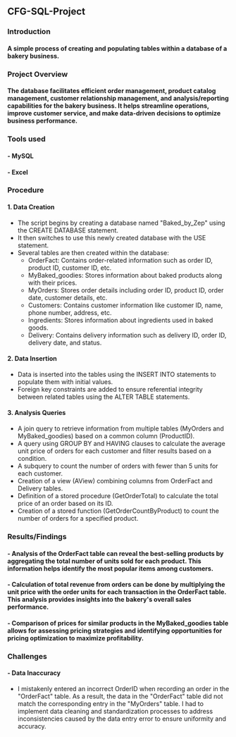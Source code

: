 ## CFG-SQL-Project

### Introduction
#### A simple process of creating and populating tables within a database of a bakery business.

### Project Overview
#### The database facilitates efficient order management, product catalog management, customer relationship management, and analysis/reporting capabilities for the bakery business. It helps streamline operations, improve customer service, and make data-driven decisions to optimize business performance.

### Tools used
#### - MySQL
#### - Excel

### Procedure
#### 1. Data Creation
   * The script begins by creating a database named "Baked_by_Zep" using the CREATE DATABASE statement.
   * It then switches to use this newly created database with the USE statement.
   * Several tables are then created within the database:
        * OrderFact: Contains order-related information such as order ID, product ID, customer ID, etc.
        * MyBaked_goodies: Stores information about baked products along with their prices.
        * MyOrders: Stores order details including order ID, product ID, order date, customer details, etc.
        * Customers: Contains customer information like customer ID, name, phone number, address, etc.
        * Ingredients: Stores information about ingredients used in baked goods.
        * Delivery: Contains delivery information such as delivery ID, order ID, delivery date, and status.

#### 2. Data Insertion
  * Data is inserted into the tables using the INSERT INTO statements to populate them with initial values.
  * Foreign key constraints are added to ensure referential integrity between related tables using the ALTER TABLE statements.

#### 3. Analysis Queries
  * A join query to retrieve information from multiple tables (MyOrders and MyBaked_goodies) based on a common column (ProductID).
  * A query using GROUP BY and HAVING clauses to calculate the average unit price of orders for each customer and filter results based on a condition.
  * A subquery to count the number of orders with fewer than 5 units for each customer.
  * Creation of a view (AView) combining columns from OrderFact and Delivery tables.
  * Definition of a stored procedure (GetOrderTotal) to calculate the total price of an order based on its ID.
  * Creation of a stored function (GetOrderCountByProduct) to count the number of orders for a specified product.

### Results/Findings
#### - Analysis of the OrderFact table can reveal the best-selling products by aggregating the total number of units sold for each product. This information helps identify the most popular items among customers.
#### - Calculation of total revenue from orders can be done by multiplying the unit price with the order units for each transaction in the OrderFact table. This analysis provides insights into the bakery's overall sales performance.
#### - Comparison of prices for similar products in the MyBaked_goodies table allows for assessing pricing strategies and identifying opportunities for pricing optimization to maximize profitability.

### Challenges
#### - Data Inaccuracy
  *  I mistakenly entered an incorrect OrderID when recording an order in the "OrderFact" table. As a result, the data in the "OrderFact" table did not match the corresponding entry in the "MyOrders" table. I had to implement data cleaning and standardization processes to address inconsistencies caused by the data entry error to ensure uniformity and accuracy.
